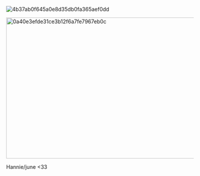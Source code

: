 ![4b37ab0f645a0e8d35db0fa365aef0dd](https://github.com/user-attachments/assets/8aa391d1-d29f-4143-9bf3-6da7d46d6957)

<img width="626" height="378" alt="0a40e3efde31ce3b12f6a7fe7967eb0c" src="https://github.com/user-attachments/assets/c61b1bc6-dd00-4833-9900-e48499878ee0" />
<p>Hannie/june <33 </p>
<!--
**CH3NGX/CH3NGX** is a ✨ _special_ ✨ repository because its `README.md` (this file) appears on your GitHub profile.

Here are some ideas to get you started:

- 🔭 I’m currently working on ...
- 🌱 I’m currently learning ...
- 👯 I’m looking to collaborate on ...
- 🤔 I’m looking for help with ...
- 💬 Ask me about ...
- 📫 How to reach me: ...
- 😄 Pronouns: ...
- ⚡ Fun fact: ...
-->
